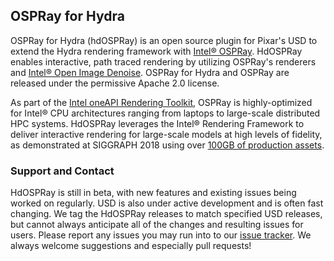 
## OSPRay for Hydra

OSPRay for Hydra (hdOSPRay) is an open source plugin for Pixar's USD to extend the Hydra
rendering framework with [Intel&reg; OSPRay](https://www.ospray.org). HdOSPRay
enables interactive, path traced rendering by utilizing OSPRay's renderers
and [Intel&reg; Open Image Denoise](http://openimagedenoise.org).  OSPRay for Hydra and OSPRay are released under the permissive Apache 2.0 license.

As part of the [Intel oneAPI Rendering
Toolkit](https://software.intel.com/en-us/rendering-framework), OSPRay is
highly-optimized for Intel&reg; CPU architectures ranging from laptops to
large-scale distributed HPC systems. HdOSPRay leverages the Intel&reg;
Rendering Framework to deliver interactive rendering for large-scale models at
high levels of fidelity, as demonstrated at SIGGRAPH 2018 using over [100GB of
production
assets](https://itpeernetwork.intel.com/intel-open-source-libraries-hollywood).

### Support and Contact

HdOSPRay is still in beta, with new features and existing issues being worked
on regularly.  USD is also under active development and is often fast changing.
We tag the HdOSPRay releases to match specified USD releases, but cannot always
anticipate all of the changes and resulting issues for users.  Please report
any issues you may run into to our [issue
tracker](https://github.com/ospray/hdospray/issues).  We always welcome
suggestions and especially pull requests!
